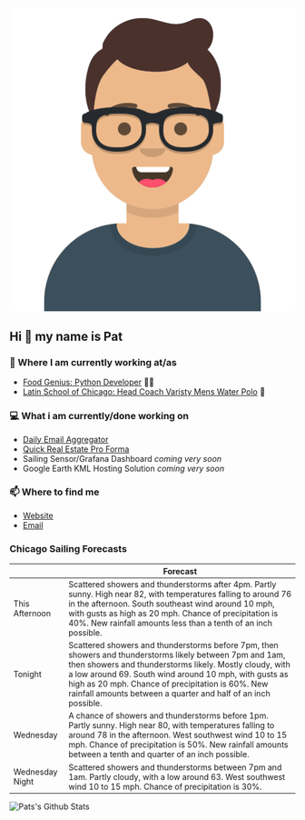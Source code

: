 [![Social banner for p-j-falconer](https://raw.githubusercontent.com/P-J-FALCONER/P-J-FALCONER/master/assets/avataaars.svg)](https://patfalconer.com/)
## Hi :wave: my name is Pat

### 💼 Where I am currently working at/as
- [Food Genius: Python Developer](https://getfoodgenius.com/) 🍔🐍
- [Latin School of Chicago: Head Coach Varisty Mens Water Polo](https://www.latinschool.org/) 🤽


### 💻 What i am currently/done working on
 - [Daily Email Aggregator](https://github.com/P-J-FALCONER/dott_daily_mail)
 - [Quick Real Estate Pro Forma](https://github.com/P-J-FALCONER/henry)
 - Sailing Sensor/Grafana Dashboard *coming very soon*
 - Google Earth KML Hosting Solution *coming very soon*

### 📫 Where to find me
 - [Website](https://patfalconer.com/)
 - [Email](mailto:patrick.j.falconer@gmail.com)


### Chicago Sailing Forecasts
|   | Forecast  |
|---|---|
| This Afternoon | Scattered showers and thunderstorms after 4pm. Partly sunny. High near 82, with temperatures falling to around 76 in the afternoon. South southeast wind around 10 mph, with gusts as high as 20 mph. Chance of precipitation is 40%. New rainfall amounts less than a tenth of an inch possible. |
| Tonight | Scattered showers and thunderstorms before 7pm, then showers and thunderstorms likely between 7pm and 1am, then showers and thunderstorms likely. Mostly cloudy, with a low around 69. South wind around 10 mph, with gusts as high as 20 mph. Chance of precipitation is 60%. New rainfall amounts between a quarter and half of an inch possible. |
| Wednesday | A chance of showers and thunderstorms before 1pm. Partly sunny. High near 80, with temperatures falling to around 78 in the afternoon. West southwest wind 10 to 15 mph. Chance of precipitation is 50%. New rainfall amounts between a tenth and quarter of an inch possible. |
| Wednesday Night | Scattered showers and thunderstorms between 7pm and 1am. Partly cloudy, with a low around 63. West southwest wind 10 to 15 mph. Chance of precipitation is 30%. |

![Pats's Github Stats](https://github-readme-stats.vercel.app/api?username=p-j-falconer&show_icons=true&theme=radical)
